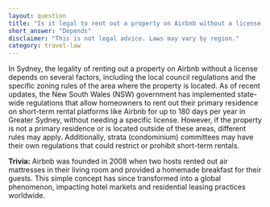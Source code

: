 ```yaml
---
layout: question
title: "Is it legal to rent out a property on Airbnb without a license in Sydney?"
short_answer: "Depends"
disclaimer: "This is not legal advice. Laws may vary by region."
category: travel-law
---
```

In Sydney, the legality of renting out a property on Airbnb without a license depends on several factors, including the local council regulations and the specific zoning rules of the area where the property is located. As of recent updates, the New South Wales (NSW) government has implemented state-wide regulations that allow homeowners to rent out their primary residence on short-term rental platforms like Airbnb for up to 180 days per year in Greater Sydney, without needing a specific license. However, if the property is not a primary residence or is located outside of these areas, different rules may apply. Additionally, strata (condominium) committees may have their own regulations that could restrict or prohibit short-term rentals.

**Trivia:** Airbnb was founded in 2008 when two hosts rented out air mattresses in their living room and provided a homemade breakfast for their guests. This simple concept has since transformed into a global phenomenon, impacting hotel markets and residential leasing practices worldwide.
